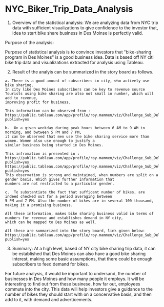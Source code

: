 # NYC_Biker_Trip_Data_Analysis

1. Overview of the statistical analysis:
  We are analyzing data from NYC trip data with sufficient visualizations to give confidence to the investor that,
  idea to start bike share business in Des Moinse is perfectly valid.

  Purpose of the analysis: 
  
  Purpose of statistical analysis is to convince investors that
  "bike-sharing program in Des Moines" is a good business idea.
  Data is based off NY citi bike trip data and visualizations extracted for analysis using Tableau.

  2. Result of the analyis can be summarized in the story board as follows.

    a. There is a good amount of subscribers in city, who actively use bike sharing.
    In city like Des Moines subscribers can be key to revenue source
    Tourists using bike sharing are also not small in number, which will add to revenue, 
    improving profit for business.
    
    This information can be observed from :
    https://public.tableau.com/app/profile/roy.mammen/viz/Challenge_Sub_Del2_5/UserTripsByGenderByWeekday?publish=yes
    
    b.  On a given weekday during peak hours between 6 AM to 9 AM in morning, and bwtween 5 PM and 7 PM, 
    it can be observed that men use the bike sharing service more than women. Women also use enough to justify a 
    similar business being started in Des Moines.
    
    This infromation is presented in :
    https://public.tableau.com/app/profile/roy.mammen/viz/Challenge_Sub_Del2_3/TripsByWeekdayPerHour?publish=yes
    https://public.tableau.com/app/profile/roy.mammen/viz/Challenge_Sub_Del2_4/TripsByGenderWeekdayPerHour?publish=yes
    This observation is strong and maintained, when numbers are split on a gender basis. Which gives further information that 
    numbers are not restricted to a particular gender.
    
    c.  To substantiate the fact that sufficent number of bikes, are indeed checked out for a period averaging between 
    5 PM and 7 PM. Also the number of bikes are in several 100 thousand, making it a promising business.
    
    All these information, makes bike sharing business valid in terms of numbers for revenue and establishes demand in NY city,
    which can be mapped to Des Moines as well. 
        
    All these are summarized into the story board, link given below:
    https://public.tableau.com/app/profile/roy.mammen/viz/Challenge_Sub_Del3_0/KeyFindingsNYCBikeAnalysis?publish=yes


3. Summary:
  At a high level, based of NY city bike sharing trip data, it can be established that Des Moines can 
  also have a good bike sharing interest, making some basic assumptions, that there could be enough subscribers 
  to feed demand for bikes.
  
  For future analysis, it would be important to undersand, the number of businesses in Des Moines and how many people it employs.
  It will be interesting to find out from these businese, how far out, employees commute into the city.
  This data will help investors give a guidance to the number of bikes they should start with on a concervative basis,
  and then add to it, with demand and adverticements.
